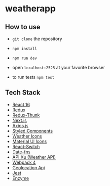 # weatherapp

## How to use

* `git clone` the repository
* `npm install`
* `npm run dev`
* open `localhost:2525` at your favorite browser

* to run tests `npm test`


## Tech Stack

* [React 16](https://reactjs.org/blog/2017/09/26/react-v16.0.html)
* [Redux](https://redux.js.org/)
* [Redux-Thunk](https://github.com/reduxjs/redux-thunk)
* [Next.js](https://github.com/zeit/next.js)
* [Axios.js](https://github.com/axios/axios)
* [Styled Components](https://www.styled-components.com/)
* [Weather Icons](https://erikflowers.github.io/weather-icons/)
* [Material UI Icons](https://material.io/tools/icons/)
* [React-Switch](https://markusenglund.github.io/react-switch/)
* [Date-fns](https://date-fns.org)
* [API Xu (Weather API)](https://www.apixu.com/doc/forecast.aspx)
* [Webpack 4](https://webpack.js.org/)
* [Geolocation Api](https://developer.mozilla.org/en-US/docs/Web/API/Geolocation_API)
* [Jest](https://jestjs.io)
* [Enzyme](https://airbnb.io/enzyme)